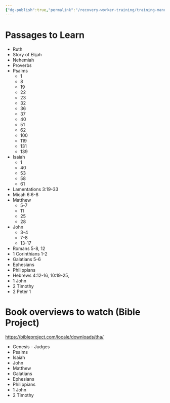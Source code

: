 ```yaml
---
{"dg-publish":true,"permalink":"/recovery-worker-training/training-manual/bible-foundations/"}
---
```


# Passages to Learn
- Ruth
- Story of Elijah
- Nehemiah
- Proverbs
- Psalms
	- 1
	- 8
	- 19
	- 22
	- 23
	- 32
	- 36
	- 37
	- 40
	- 51
	- 62
	- 100
	- 119
	- 131
	- 139
- Isaiah 
	- 1
	- 40
	- 53
	- 58
	- 61
- Lamentations 3:19-33
- Micah 6:6-8
- Matthew 
	- 5-7
	- 11
	- 25
	- 28
- John 
	- 3-4
	- 7-8
	- 13-17
- Romans 5-8, 12
- 1 Corinthians 1-2
- Galatians 5-6
- Ephesians
- Philippians
- Hebrews 4:12-16, 10:19-25, 
- 1 John
- 2 Timothy
- 2 Peter 1

# Book overviews to watch (Bible Project)

https://bibleproject.com/locale/downloads/tha/

- Genesis - Judges 
- Psalms
- Isaiah
- John
- Matthew
- Galatians
- Ephesians
- Philippians
- 1 John
- 2 Timothy

